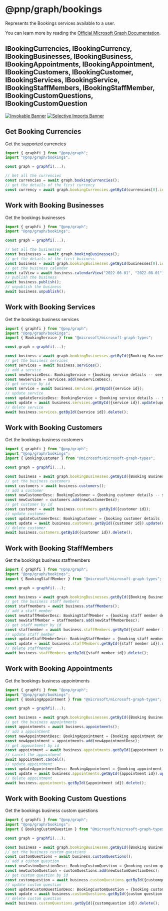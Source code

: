 # @pnp/graph/bookings

Represents the Bookings services available to a user.

You can learn more  by reading the [Official Microsoft Graph Documentation](https://docs.microsoft.com/en-us/graph/api/resources/booking-api-overview?view=graph-rest-1.0).

## IBookingCurrencies, IBookingCurrency, IBookingBusinesses, IBookingBusiness, IBookingAppointments, IBookingAppointment, IBookingCustomers, IBookingCustomer, IBookingServices, IBookingService, IBookingStaffMembers, IBookingStaffMember,  IBookingCustomQuestions, IBookingCustomQuestion

[![Invokable Banner](https://img.shields.io/badge/Invokable-informational.svg)](../concepts/invokable.md) [![Selective Imports Banner](https://img.shields.io/badge/Selective%20Imports-informational.svg)](../concepts/selective-imports.md)

## Get Booking Currencies

Get the supported currencies

```TypeScript
import { graphfi } from "@pnp/graph";
import "@pnp/graph/bookings";

const graph = graphfi(...);

// Get all the currencies
const currencies = await graph.bookingCurrencies();
// get the details of the first currency
const currency = await graph.bookingCurrencies.getById(currencies[0].id);
```

## Work with Booking Businesses

Get the bookings businesses

```TypeScript
import { graphfi } from "@pnp/graph";
import "@pnp/graph/bookings";

const graph = graphfi(...);

// Get all the businesses
const businesses = await graph.bookingBusinesses();
// get the details of the first business
const business = await graph.bookingBusinesses.getById(businesses[0].id);
// get the business calendar
const calView = await business.calendarView("2022-06-01", "2022-08-01");
// publish the business
await business.publish();
// unpublish the business
await business.unpublish();
```

## Work with Booking Services

Get the bookings business services

```TypeScript
import { graphfi } from "@pnp/graph";
import "@pnp/graph/bookings";
import { BookingService } from "@microsoft/microsoft-graph-types";

const graph = graphfi(...);

const business = await graph.bookingBusinesses.getById({Booking Business Id});
// get the business services
const services = await business.services();
// add a service
const newServiceDesc: BookingService = {booking service details -- see Microsoft Graph documentation};
const newService = services.add(newServiceDesc);
// get service by id
const service = await business.services.getById({service id});
// update service
const updateServiceDesc: BookingService = {booking service details -- see Microsoft Graph documentation};
const update = await business.services.getById({service id}).update(updateServiceDesc);
// delete service
await business.services.getById({service id}).delete();
```

## Work with Booking Customers

Get the bookings business customers

```TypeScript
import { graphfi } from "@pnp/graph";
import "@pnp/graph/bookings";
import { BookingCustomer } from "@microsoft/microsoft-graph-types";

const graph = graphfi(...);

const business = await graph.bookingBusinesses.getById({Booking Business Id});
// get the business customers
const customers = await business.customers();
// add a customer
const newCustomerDesc: BookingCustomer = {booking customer details -- see Microsoft Graph documentation};
const newCustomer = customers.add(newCustomerDesc);
// get customer by id
const customer = await business.customers.getById({customer id});
// update customer
const updateCustomerDesc: BookingCustomer = {booking customer details -- see Microsoft Graph documentation};
const update = await business.customers.getById({customer id}).update(updateCustomerDesc);
// delete customer
await business.customers.getById({customer id}).delete();
```

## Work with Booking StaffMembers

Get the bookings business staffmembers

```TypeScript
import { graphfi } from "@pnp/graph";
import "@pnp/graph/bookings";
import { BookingStaffMember } from "@microsoft/microsoft-graph-types";

const graph = graphfi(...);

const business = await graph.bookingBusinesses.getById({Booking Business Id});
// get the business staff members
const staffmembers = await business.staffMembers();
// add a staff member
const newStaffMemberDesc: BookingStaffMember = {booking staff member details -- see Microsoft Graph documentation};
const newStaffMember = staffmembers.add(newStaffMemberDesc);
// get staff member by id
const staffmember = await business.staffMembers.getById({staff member id});
// update staff member
const updateStaffMemberDesc: BookingStaffMember = {booking staff member details -- see Microsoft Graph documentation};
const update = await business.staffMembers.getById({staff member id}).update(updateStaffMemberDesc);
// delete staffmember
await business.staffMembers.getById({staff member id}).delete();
```

## Work with Booking Appointments

Get the bookings business appointments

```TypeScript
import { graphfi } from "@pnp/graph";
import "@pnp/graph/bookings";
import { BookingAppointment } from "@microsoft/microsoft-graph-types";

const graph = graphfi(...);

const business = await graph.bookingBusinesses.getById({Booking Business Id});
// get the business appointments
const appointments = await business.appointments();
// add a appointment
const newAppointmentDesc: BookingAppointment = {booking appointment details -- see Microsoft Graph documentation};
const newAppointment = appointments.add(newAppointmentDesc);
// get appointment by id
const appointment = await business.appointments.getById({appointment id});
// cancel the appointment
await appointment.cancel();
// update appointment
const updateAppointmentDesc: BookingAppointment = {booking appointment details -- see Microsoft Graph documentation};
const update = await business.appointments.getById({appointment id}).update(updateAppointmentDesc);
// delete appointment
await business.appointments.getById({appointment id}).delete();
```

## Work with Booking Custom Questions

Get the bookings business custom questions

```TypeScript
import { graphfi } from "@pnp/graph";
import "@pnp/graph/bookings";
import { BookingCustomQuestion } from "@microsoft/microsoft-graph-types";

const graph = graphfi(...);

const business = await graph.bookingBusinesses.getById({Booking Business Id});
// get the business custom questions
const customQuestions = await business.customQuestions();
// add a custom question
const newCustomQuestionDesc: BookingCustomQuestion = {booking custom question details -- see Microsoft Graph documentation};
const newCustomQuestion = customQuestions.add(newCustomQuestionDesc);
// get custom question by id
const customquestion = await business.customQuestions.getById({customquestion id});
// update custom question
const updateCustomQuestionDesc: BookingCustomQuestion = {booking custom question details -- see Microsoft Graph documentation};
const update = await business.customQuestions.getById({custom question id}).update(updateCustomQuestionDesc);
// delete custom question
await business.customQuestions.getById({customquestion id}).delete();
```
